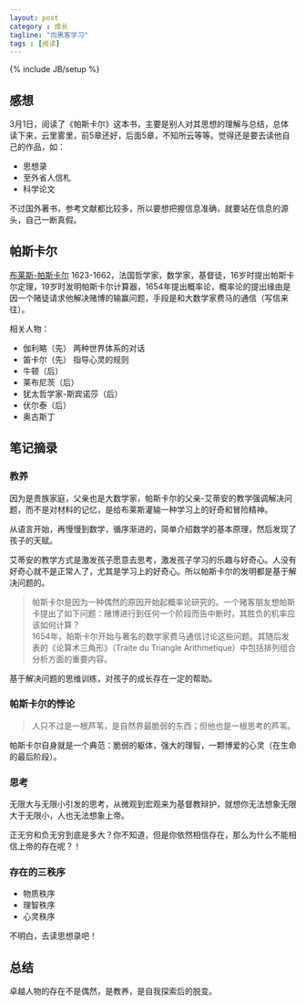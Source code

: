 ```yaml
---
layout: post
category : 成长
tagline: "向黑客学习"
tags : [阅读]
---
```

{% include JB/setup %}


## 感想 ##

3月1日，阅读了《帕斯卡尔》这本书，主要是别人对其思想的理解与总结，总体读下来，云里雾里，前5章还好，后面5章，不知所云等等。觉得还是要去读他自己的作品，如：

* 思想录
* 至外省人信札
* 科学论文

不过国外著书，参考文献都比较多，所以要想把握信息准确，就要站在信息的源头，自己一断真假。

## 帕斯卡尔 ##

[布莱斯-帕斯卡尔](http://en.wikipedia.org/wiki/Blaise_Pascal)
1623-1662，法国哲学家，数学家，基督徒，16岁时提出帕斯卡尔定理，19岁时发明帕斯卡尔计算器，1654年提出概率论，概率论的提出缘由是因一个赌徒请求他解决赌博的输赢问题，手段是和大数学家费马的通信（写信来往）。

相关人物：

* 伽利略（先） 两种世界体系的对话
* 笛卡尔（先） 指导心灵的规则
* 牛顿（后）
* 莱布尼茨（后）
* 犹太哲学家-斯宾诺莎（后）
* 伏尔泰（后）
* 奥古斯丁

## 笔记摘录 ##

### 教养 ###

因为是贵族家庭，父亲也是大数学家，帕斯卡尔的父亲-艾蒂安的教学强调解决问题，而不是对材料的记忆，是给布莱斯灌输一种学习上的好奇和冒险精神。

从语言开始，再慢慢到数学，循序渐进的，简单介绍数学的基本原理，然后发现了孩子的天赋。

艾蒂安的教学方式是激发孩子愿意去思考，激发孩子学习的乐趣与好奇心。人没有好奇心就不是正常人了，尤其是学习上的好奇心。所以帕斯卡尔的发明都是基于解决问题的。

> 帕斯卡尔是因为一种偶然的原因开始起概率论研究的。一个赌客朋友想帕斯卡提出了如下问题：赌博进行到任何一个阶段而告中断时，其胜负的机率应该如何计算？  
> 1654年，帕斯卡尔开始与著名的数学家费马通信讨论这些问题。其随后发表的《论算术三角形》（Traite du Triangle Arithmetique）中包括排列组合分析方面的重要内容。

基于解决问题的思维训练，对孩子的成长存在一定的帮助。

### 帕斯卡尔的悖论 ###

> 人只不过是一根芦苇，是自然界最脆弱的东西；但他也是一根思考的芦苇。

帕斯卡尔自身就是一个典范：脆弱的躯体，强大的理智，一颗博爱的心灵（在生命的最后阶段）。

### 思考 ###

无限大与无限小引发的思考，从微观到宏观来为基督教辩护，就想你无法想象无限大于无限小，人也无法想象上帝。

正无穷和负无穷到底是多大？你不知道，但是你依然相信存在，那么为什么不能相信上帝的存在呢？！

### 存在的三秩序 ###

* 物质秩序
* 理智秩序
* 心灵秩序

不明白，去读思想录吧！

## 总结 ##

卓越人物的存在不是偶然，是教养，是自我探索后的脱变。


